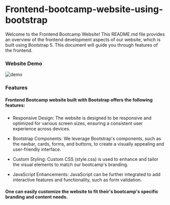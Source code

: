 # Frontend-bootcamp-website-using-bootstrap

Welcome to the Frontend Bootcamp Website! This README.md file provides an overview of the frontend development aspects of our website, which is built using Bootstrap 5. This 
document will guide you through features of the frontend.


### Website Demo
![demo](https://github.com/pragyakashyap/Frontend-bootcamp-website-using-bootstrap/assets/47416981/9f4a7e07-13ed-4a3a-b450-7237cc9fd439)



### Features

#### Frontend Bootcamp website built with Bootstrap offers the following features:

##### 
- Responsive Design: The website is designed to be responsive and optimized for various screen sizes, ensuring a consistent user experience across devices.

- Bootstrap Components: We leverage Bootstrap's components, such as the navbar, cards, forms, and buttons, to create a visually appealing and user-friendly interface.

- Custom Styling: Custom CSS (style.css) is used to enhance and tailor the visual elements to match our bootcamp's branding.

- JavaScript Enhancements: JavaScript can be further integrated to add interactive features and functionality, such as form validation.

#### One can easily customize the website to fit their's bootcamp's specific branding and content needs.

